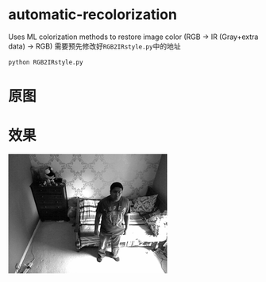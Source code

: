 # automatic-recolorization
Uses ML colorization methods to restore image color (RGB -> IR (Gray+extra data) -> RGB)
需要预先修改好```RGB2IRstyle.py```中的地址
```shell
python RGB2IRstyle.py
```
# 原图

# 效果

![pic](https://github.com/lizeyujack/automatic-recolorization/blob/main/intermediate_representation/rgb_0001.gray.png)

